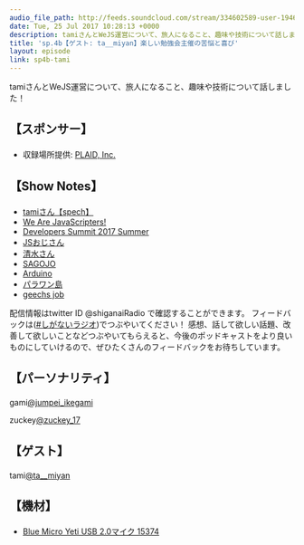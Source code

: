 ```yaml
---
audio_file_path: http://feeds.soundcloud.com/stream/334602589-user-194620696-sp4b-tami.mp3
date: Tue, 25 Jul 2017 10:28:13 +0000
description: tamiさんとWeJS運営について、旅人になること、趣味や技術について話しました！
title: 'sp.4b【ゲスト: ta__miyan】楽しい勉強会主催の苦悩と喜び'
layout: episode
link: sp4b-tami
---
```


<p><span>tamiさんとWeJS運営について、旅人になること、趣味や技術について話しました！</span></p>
<h2>
  <p>【スポンサー】</p>
</h2>
<ul>
    <li>収録場所提供: <a href="https://plaid.co.jp/" target="_blank">PLAID, Inc.</a></li>
</ul>
<h2>
  <p>【Show Notes】</p>
</h2>
<ul>
  <li><a href="https://spech.me/tami" target="_blank">tamiさん【spech】</a></li>
  <li><a href="https://wajs.connpass.com/" target="_blank">We Are JavaScripters!</a></li>
  <li><a href="http://event.shoeisha.jp/devsumi/20170728" target="_blank">Developers Summit 2017 Summer</a></li>
  <li><a href="https://geechs-magazine.com/21cafe/5351" target="_blank">JSおじさん</a></li>
  <li><a href="https://twitter.com/chikoski?lang=ja" target="_blank">清水さん</a></li>
  <li><a href="https://www.sagojo.link/" target="_blank">SAGOJO</a></li>
  <li><a href="https://www.arduino.cc/" target="_blank">Arduino</a></li>
  <li><a href="https://matome.naver.jp/odai/2145456414699206201" target="_blank">パラワン島</a></li>
  <li><a href="https://geechs-magazine.com/job/" target="_blank">geechs job</a></li>
</ul>
<p><span>
  配信情報はtwitter ID @shiganaiRadio で確認することができます。
  フィードバックは(<a href="http://twitter.com/?status=%23%e3%81%97%e3%81%8c%e3%81%aa%e3%81%84%e3%83%a9%e3%82%b8%e3%82%aa" target="_blank">#しがないラジオ</a>)でつぶやいてください！
  感想、話して欲しい話題、改善して欲しいことなどつぶやいてもらえると、今後のポッドキャストをより良いものにしていけるので、ぜひたくさんのフィードバックをお待ちしています。
</span></p>
<h2>
  <p>【パーソナリティ】</p>
</h2>
<p><span>gami<a href="https://twitter.com/search?q=%40jumpei_ikegami&src=typd&lang=ja" target="_blank">@jumpei_ikegami</a></span></p>
<p><span>zuckey<a href="https://twitter.com/search?q=%40zuckey_17&src=typd&lang=ja" target="_blank">@zuckey_17</a></span></p>
<h2>
<p>【ゲスト】</p>
</h2>
<p><span>tami<a href="https://twitter.com/ta__miyan?lang=ja" target="_blank">@ta__miyan</a></span></p>
<h2>
  <p>【機材】</p>
</h2>
<ul>
    <li><a href="http://amzn.to/2tlkud3" target="_blank">Blue Micro Yeti USB 2.0マイク 15374</a></li>
</ul>

